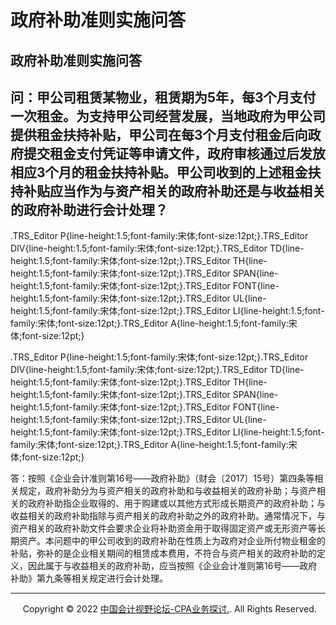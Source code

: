 ﻿政府补助准则实施问答
==========

  

政府补助准则实施问答
----------

问：甲公司租赁某物业，租赁期为5年，每3个月支付一次租金。为支持甲公司经营发展，当地政府为甲公司提供租金扶持补贴，甲公司在每3个月支付租金后向政府提交租金支付凭证等申请文件，政府审核通过后发放相应3个月的租金扶持补贴。甲公司收到的上述租金扶持补贴应当作为与资产相关的政府补助还是与收益相关的政府补助进行会计处理？
------------------------------------------------------------------------------------------------------------------------------------------------------------

.TRS\_Editor P{line-height:1.5;font-family:宋体;font-size:12pt;}.TRS\_Editor DIV{line-height:1.5;font-family:宋体;font-size:12pt;}.TRS\_Editor TD{line-height:1.5;font-family:宋体;font-size:12pt;}.TRS\_Editor TH{line-height:1.5;font-family:宋体;font-size:12pt;}.TRS\_Editor SPAN{line-height:1.5;font-family:宋体;font-size:12pt;}.TRS\_Editor FONT{line-height:1.5;font-family:宋体;font-size:12pt;}.TRS\_Editor UL{line-height:1.5;font-family:宋体;font-size:12pt;}.TRS\_Editor LI{line-height:1.5;font-family:宋体;font-size:12pt;}.TRS\_Editor A{line-height:1.5;font-family:宋体;font-size:12pt;}

.TRS\_Editor P{line-height:1.5;font-family:宋体;font-size:12pt;}.TRS\_Editor DIV{line-height:1.5;font-family:宋体;font-size:12pt;}.TRS\_Editor TD{line-height:1.5;font-family:宋体;font-size:12pt;}.TRS\_Editor TH{line-height:1.5;font-family:宋体;font-size:12pt;}.TRS\_Editor SPAN{line-height:1.5;font-family:宋体;font-size:12pt;}.TRS\_Editor FONT{line-height:1.5;font-family:宋体;font-size:12pt;}.TRS\_Editor UL{line-height:1.5;font-family:宋体;font-size:12pt;}.TRS\_Editor LI{line-height:1.5;font-family:宋体;font-size:12pt;}.TRS\_Editor A{line-height:1.5;font-family:宋体;font-size:12pt;}

答：按照《企业会计准则第16号——政府补助》（财会〔2017〕15号）第四条等相关规定，政府补助分为与资产相关的政府补助和与收益相关的政府补助；与资产相关的政府补助指企业取得的、用于购建或以其他方式形成长期资产的政府补助；与收益相关的政府补助指除与资产相关的政府补助之外的政府补助。通常情况下，与资产相关的政府补助文件会要求企业将补助资金用于取得固定资产或无形资产等长期资产。本问题中的甲公司收到的政府补助在性质上为政府对企业所付物业租金的补贴，弥补的是企业相关期间的租赁成本费用，不符合与资产相关的政府补助的定义，因此属于与收益相关的政府补助，应当按照《企业会计准则第16号——政府补助》第九条等相关规定进行会计处理。 

* * *

     Copyright © 2022 [中国会计视野论坛-CPA业务探讨.](https://bbs.esnai.com/thread-5354530-1-3.html). All Rights Reserved.